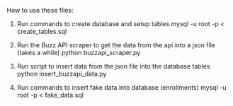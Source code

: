 How to use these files:

1) Run commands to create database and setup tables
      mysql -u root -p < create_tables.sql

2) Run the Buzz API scraper to get the data from the api into a json file (takes a while)
      python buzzapi_scraper.py

3) Run script to insert data from the json file into the database tables
      python insert_buzzapi_data.py

4) Run commands to insert fake data into database (enrollments)
      mysql -u root -p < fake_data.sql

